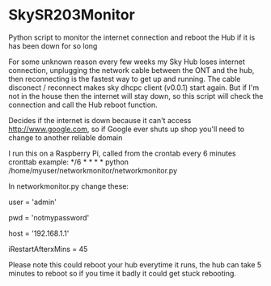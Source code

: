 # SkySR203Monitor
Python script to monitor the internet connection and reboot the Hub if it is has been down for so long

For some unknown reason every few weeks my Sky Hub loses internet connection, 
unplugging the network cable between the ONT and the hub, then reconnecting is the fastest way to get up and running.
The cable disconect / reconnect makes sky dhcpc client (v0.0.1) start again.
But if I'm not in the house then the internet will stay down, so this script will check the connection and call the Hub reboot function.

Decides if the internet is down because it can't access http://www.google.com, so if Google ever shuts up shop you'll need to change to another reliable domain

I run this on a Raspberry Pi, called from the crontab every 6 minutes
cronttab example:
*/6 * * * * python /home/myuser/networkmonitor/networkmonitor.py

In networkmonitor.py change these:

user = 'admin'

pwd = 'notmypassword'

host = '192.168.1.1'

iRestartAfterxMins = 45

Please note this could reboot your hub everytime it runs, the hub can take 5 minutes to reboot so if you time it badly it could get stuck rebooting.

